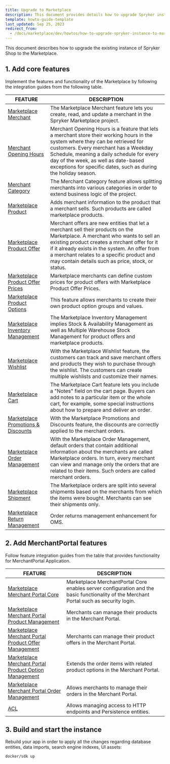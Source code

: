 ```yaml
---
title: Upgrade to Marketplace
description: This document provides details how to upgrade Spryker instance to the Marketplace.
template: howto-guide-template
last_updated: Sep 25, 2023
redirect_from:
  - /docs/marketplace/dev/howtos/how-to-upgrade-spryker-instance-to-marketplace.html
---
```


This document describes how to upgrade the existing instance of Spryker Shop to the Marketplace.

## 1. Add core features

Implement the features and functionality of the Marketplace by following the integration guides from the following table.

| FEATURE | DESCRIPTION |
| --- | --- |
| [Marketplace Merchant](/docs/pbc/all/merchant-management/{{site.version}}/marketplace/install-and-upgrade/install-features/install-the-marketplace-merchant-feature.html) | The Marketplace Merchant feature lets you create, read, and update a merchant in the Spryker Marketplace project. |
| [Merchant Opening Hours](/docs/marketplace/dev/feature-integration-guides/{{site.version}}/merchant-opening-hours-feature-integration.html) | Merchant Opening Hours is a feature that lets a merchant store their working hours in the system where they can be retrieved for customers. Every merchant has a Weekday Schedule, meaning a daily schedule for every day of the week, as well as date-based exceptions for specific dates, such as during the holiday season. |
| [Merchant Category](/docs/pbc/all/merchant-management/{{site.version}}/marketplace/install-and-upgrade/install-features/install-the-merchant-category-feature.html) | The Merchant Category feature allows splitting merchants into various categories in order to extend business logic of the project. |
| [Marketplace Product](/docs/pbc/all/product-information-management/{{site.version}}/marketplace/install-and-upgrade/install-features/install-the-marketplace-product-feature.html) | Adds merchant information to the product that a merchant sells. Such products are called marketplace products. |
| [Marketplace Product Offer](/docs/pbc/all/offer-management/{{site.version}}/marketplace/install-and-upgrade/install-features/install-the-marketplace-product-offer-feature.html) | Merchant offers are new entities that let a merchant sell their products on the Marketplace. A merchant who wants to sell an existing product creates a mrchant offer for it if it already exists in the system. An offer from a merchant relates to a specific product and may contain details such as price, stock, or status.|
| [Marketplace Product Offer Prices](/docs/pbc/all/price-management/{{site.version}}/marketplace/install-and-upgrade/install-features/install-the-marketplace-product-offer-prices-feature.html) | Marketplace merchants can define custom prices for product offers with Marketplace Product Offer Prices. |
| [Marketplace Product Options](/docs/marketplace/dev/feature-integration-guides/{{site.version}}/marketplace-product-options-feature-integration.html) | This feature allows merchants to create their own product option groups and values. |
| [Marketplace Inventory Management](/docs/pbc/all/warehouse-management-system/{{site.version}}/marketplace/install-features/install-the-marketplace-inventory-management-feature.html) | The Marketplace Inventory Management implies Stock & Availability Management as well as Multiple Warehouse Stock Management for product offers and marketplace products. |
| [Marketplace Wishlist](/docs/pbc/all/shopping-list-and-wishlist/{{site.version}}/marketplace/install-and-upgrade/install-features/install-the-marketplace-wishlist-feature.html) | With the Marketplace Wishlist feature, the customers can track and save merchant offers and products they wish to purchase through the wishlist. The customers can create multiple wishlists and customize their names. |
| [Marketplace Cart](/docs/pbc/all/cart-and-checkout/{{site.version}}/marketplace/install/install-features/install-the-marketplace-cart-feature.html) | The Marketplace Cart feature lets you include a "Notes" field on the cart page. Buyers can add notes to a particular item or the whole cart, for example, some special instructions about how to prepare and deliver an order. |
| [Marketplace Promotions & Discounts](/docs/pbc/all/discount-management/{{site.version}}/marketplace/install-the-marketplace-promotions-discounts-feature.html) | With the Marketplace Promotions and Discounts feature, the discounts are correctly applied to the merchant orders. |
| [Marketplace Order Management](/docs/pbc/all/order-management-system/{{site.version}}/marketplace/install-features/install-the-marketplace-order-management-feature.html) | With the Marketplace Order Management, default orders that contain additional information about the merchants are called Marketplace orders. In turn, every merchant can view and manage only the orders that are related to their items. Such orders are called merchant orders. |
| [Marketplace Shipment](/docs/marketplace/dev/feature-integration-guides/{{site.version}}/marketplace-shipment-feature-integration.html) | The Marketplace orders are split into several shipments based on the merchants from which the items were bought. Merchants can see their shipments only. |
| [Marketplace Return Management](/docs/pbc/all/return-management/{{site.version}}/marketplace/install-and-upgrade/install-the-marketplace-return-management-glue-api.html) | Order returns management enhancement for OMS. |

## 2. Add MerchantPortal features

Follow feature integration guides from the table that provides functionality for MerchantPortal Application.

| FEATURE                                                                                                                                                                                                  | DESCRIPTION                                                                                                                             |
|----------------------------------------------------------------------------------------------------------------------------------------------------------------------------------------------------------|-----------------------------------------------------------------------------------------------------------------------------------------|
| [Marketplace Merchant Portal Core](/docs/pbc/all/merchant-management/{{site.version}}/marketplace/install-and-upgrade/install-features/install-the-marketplace-merchant-portal-core-feature.html)                                          | Marketplace MerchantPortal Core enables server configuration and the basic functionality of the Merchant Portal such as security login. |
| [Marketplace Merchant Portal Product Management](/docs/marketplace/dev/feature-integration-guides/{{site.version}}/merchant-portal-marketplace-product-feature-integration.html)                         | Merchants can manage their products in the Merchant Portal.                                                                             |
| [Marketplace Merchant Portal Product Offer Management](/docs/pbc/all/offer-management/{{site.version}}/marketplace/install-and-upgrade/install-features/install-the-marketplace-merchant-portal-product-offer-management-feature.html)  | Merchants can manage their product offers in the Merchant Portal.                                                                       |
| [Marketplace Merchant Portal Product Option Management](/docs/marketplace/dev/feature-integration-guides/{{site.version}}/merchant-portal-marketplace-product-options-management-feature-integration.html)        | Extends the order items with related product options in the Merchant Portal.                                                            |
| [Marketplace Merchant Portal Order Management](/docs/pbc/all/merchant-management/{{site.version}}/marketplace/install-and-upgrade/install-features/install-the-merchant-portal-marketplace-order-management-feature.html)                  | Allows merchants to manage their orders in the Merchant Portal.                                                                         |
| [ACL](/docs/pbc/all/user-management/{{site.version}}/base-shop/install-and-upgrade/install-the-acl-feature.html)                                                                                                    | Allows managing access to HTTP endpoints and Persistence entities.                                                                      |

## 3. Build and start the instance

Rebuild your app in order to apply all the changes regarding database entities, data imports, search engine indexes, UI assets:

```shell
docker/sdk up
```
